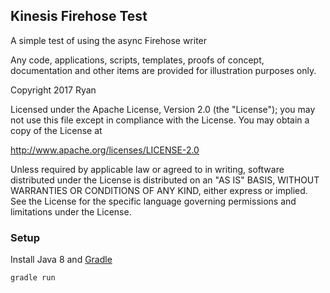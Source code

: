 
## Kinesis Firehose Test

A simple test of using the async Firehose writer

Any code, applications, scripts, templates, proofs of concept,
documentation and other items are provided for illustration purposes only.

Copyright 2017 Ryan

Licensed under the Apache License, Version 2.0 (the "License");
you may not use this file except in compliance with the License.
You may obtain a copy of the License at

  http://www.apache.org/licenses/LICENSE-2.0

Unless required by applicable law or agreed to in writing, software
distributed under the License is distributed on an "AS IS" BASIS,
WITHOUT WARRANTIES OR CONDITIONS OF ANY KIND, either express or implied.
See the License for the specific language governing permissions and
limitations under the License.


### Setup

Install Java 8 and [Gradle](https://docs.gradle.org/current/userguide/installation.html)

```
gradle run
```

